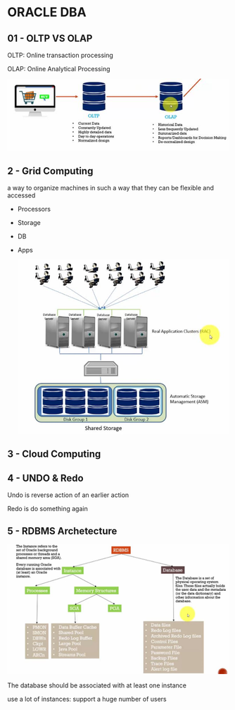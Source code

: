 #     ORACLE DBA 

## 01 - OLTP VS OLAP

OLTP: Online transaction processing

OLAP: Online Analytical Processing

<p align="center">
  <img src="Images/oltp vs olap.JPG">
  <br/>
</p>

## 2 - Grid Computing

a way to organize machines in such a way that they can be flexible and accessed

- Processors

- Storage

- DB

- Apps

  <p align="center">
  <img src="Images/ora g11.JPG">
  <br/>
</p>

  

  ## 3 - Cloud Computing

  

  ## 4 - UNDO & Redo

  Undo is reverse action of an earlier action

  Redo is do something again

  ## 5 - RDBMS Archetecture

  <p align="center">
  <img src="Images/RDBMS.JPG">
  <br/>
</p>

  

The database should be associated with at least one instance

 use a lot of instances: support a huge number of users